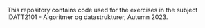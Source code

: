 This repository contains code used for the exercises in the subject IDATT2101 - Algoritmer og datastrukturer, Autumn 2023.
